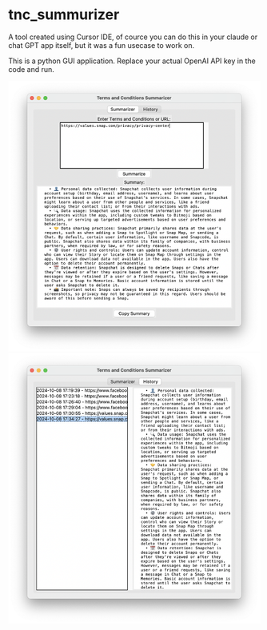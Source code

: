 # tnc_summurizer
A tool created using Cursor IDE, of cource you can do this in your claude or chat GPT app itself, but it was a fun usecase to work on.

This is a python GUI application. 
Replace your actual OpenAI API key in the code and run.

![Main App](summurizer.png)
![Main App](summary_history.png)

